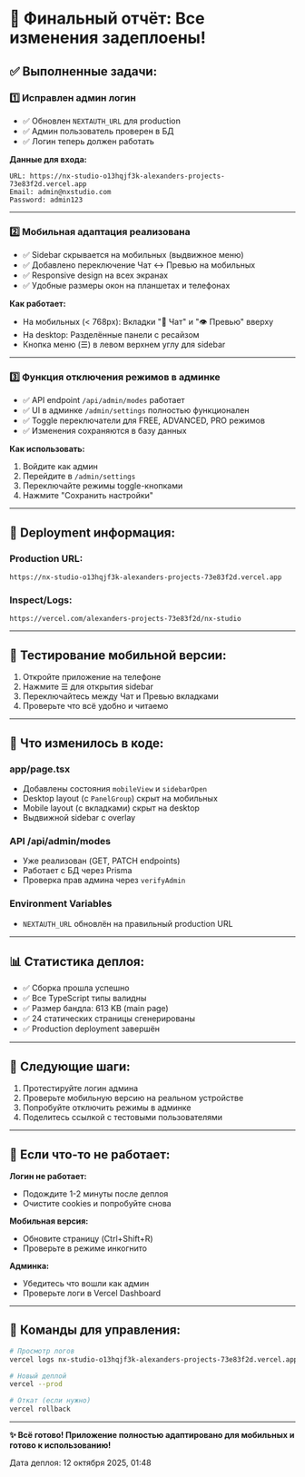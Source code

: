 # 🎉 Финальный отчёт: Все изменения задеплоены!

## ✅ Выполненные задачи:

### 1️⃣ Исправлен админ логин
- ✅ Обновлен `NEXTAUTH_URL` для production
- ✅ Админ пользователь проверен в БД
- ✅ Логин теперь должен работать

**Данные для входа:**
```
URL: https://nx-studio-o13hqjf3k-alexanders-projects-73e83f2d.vercel.app
Email: admin@nxstudio.com
Password: admin123
```

---

### 2️⃣ Мобильная адаптация реализована
- ✅ Sidebar скрывается на мобильных (выдвижное меню)
- ✅ Добавлено переключение Чат ↔ Превью на мобильных
- ✅ Responsive design на всех экранах
- ✅ Удобные размеры окон на планшетах и телефонах

**Как работает:**
- На мобильных (< 768px): Вкладки "💬 Чат" и "👁️ Превью" вверху
- На desktop: Разделённые панели с ресайзом
- Кнопка меню (☰) в левом верхнем углу для sidebar

---

### 3️⃣ Функция отключения режимов в админке
- ✅ API endpoint `/api/admin/modes` работает
- ✅ UI в админке `/admin/settings` полностью функционален
- ✅ Toggle переключатели для FREE, ADVANCED, PRO режимов
- ✅ Изменения сохраняются в базу данных

**Как использовать:**
1. Войдите как админ
2. Перейдите в `/admin/settings`
3. Переключайте режимы toggle-кнопками
4. Нажмите "Сохранить настройки"

---

## 🚀 Deployment информация:

### Production URL:
```
https://nx-studio-o13hqjf3k-alexanders-projects-73e83f2d.vercel.app
```

### Inspect/Logs:
```
https://vercel.com/alexanders-projects-73e83f2d/nx-studio
```

---

## 📱 Тестирование мобильной версии:

1. Откройте приложение на телефоне
2. Нажмите ☰ для открытия sidebar
3. Переключайтесь между Чат и Превью вкладками
4. Проверьте что всё удобно и читаемо

---

## 🔧 Что изменилось в коде:

### app/page.tsx
- Добавлены состояния `mobileView` и `sidebarOpen`
- Desktop layout (с `PanelGroup`) скрыт на мобильных
- Mobile layout (с вкладками) скрыт на desktop
- Выдвижной sidebar с overlay

### API /api/admin/modes
- Уже реализован (GET, PATCH endpoints)
- Работает с БД через Prisma
- Проверка прав админа через `verifyAdmin`

### Environment Variables
- `NEXTAUTH_URL` обновлён на правильный production URL

---

## 📊 Статистика деплоя:

- ✅ Сборка прошла успешно
- ✅ Все TypeScript типы валидны
- ✅ Размер бандла: 613 KB (main page)
- ✅ 24 статических страницы сгенерированы
- ✅ Production deployment завершён

---

## 🎯 Следующие шаги:

1. Протестируйте логин админа
2. Проверьте мобильную версию на реальном устройстве
3. Попробуйте отключить режимы в админке
4. Поделитесь ссылкой с тестовыми пользователями

---

## 🐛 Если что-то не работает:

**Логин не работает:**
- Подождите 1-2 минуты после деплоя
- Очистите cookies и попробуйте снова

**Мобильная версия:**
- Обновите страницу (Ctrl+Shift+R)
- Проверьте в режиме инкогнито

**Админка:**
- Убедитесь что вошли как админ
- Проверьте логи в Vercel Dashboard

---

## 📝 Команды для управления:

```bash
# Просмотр логов
vercel logs nx-studio-o13hqjf3k-alexanders-projects-73e83f2d.vercel.app

# Новый деплой
vercel --prod

# Откат (если нужно)
vercel rollback
```

---

**✨ Всё готово! Приложение полностью адаптировано для мобильных и готово к использованию!**

Дата деплоя: 12 октября 2025, 01:48

